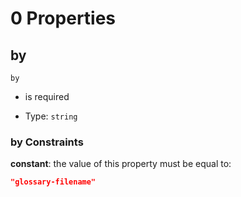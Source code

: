 # 0 Properties



## by



`by`

*   is required

*   Type: `string`

### by Constraints

**constant**: the value of this property must be equal to:

```json
"glossary-filename"
```
